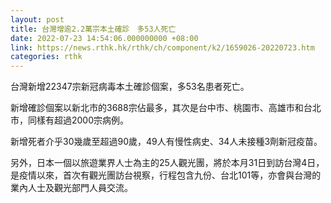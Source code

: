 ```yaml
---
layout: post
title: 台灣增逾2.2萬宗本土確診　多53人死亡
date: 2022-07-23 14:54:06.000000000 +08:00
link: https://news.rthk.hk/rthk/ch/component/k2/1659026-20220723.htm
categories: rthk
---
```


台灣新增22347宗新冠病毒本土確診個案，多53名患者死亡。

新增確診個案以新北市的3688宗佔最多，其次是台中市、桃園市、高雄市和台北市，同樣有超過2000宗病例。

新增死者介乎30幾歲至超過90歲，49人有慢性病史、34人未接種3劑新冠疫苗。

另外，日本一個以旅遊業界人士為主的25人觀光團，將於本月31日到訪台灣4日，是疫情以來，首次有觀光團訪台視察，行程包含九份、台北101等，亦會與台灣的業內人士及觀光部門人員交流。
